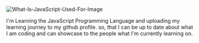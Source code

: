 

![What-Is-JavaScript-Used-For-_Image_](https://github.com/user-attachments/assets/f0b47a59-6cca-44ed-a6da-5886a4a693ee)


I'm Learning the JavaScript Programming Language and uploading my learning journey to my github profile. so, that I can be up to date about what I am coding and can showcase to the people what I'm currently learning on. 

    
